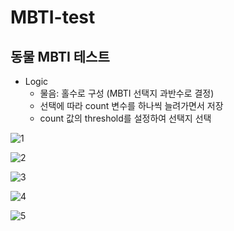 # MBTI-test

## 동물 MBTI 테스트

* Logic
  * 물음: 홀수로 구성 (MBTI 선택지 과반수로 결정) 
  * 선택에 따라 count 변수를 하나씩 늘려가면서 저장
  * count 값의 threshold를 설정하여 선택지 선택 

![1](https://user-images.githubusercontent.com/47622991/123443897-4546fb80-d611-11eb-826f-2065204325a4.PNG)

![2](https://user-images.githubusercontent.com/47622991/123443900-4710bf00-d611-11eb-9d2b-0d023a0e6256.PNG)

![3](https://user-images.githubusercontent.com/47622991/123443906-47a95580-d611-11eb-824b-f6c1b46f17d9.PNG)

![4](https://user-images.githubusercontent.com/47622991/123443910-4841ec00-d611-11eb-8a4c-87f5b3cc9fb8.PNG)

![5](https://user-images.githubusercontent.com/47622991/123443918-49731900-d611-11eb-925b-537f9aa34675.PNG)

